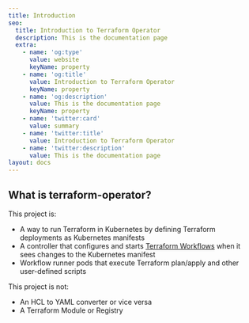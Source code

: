 ```yaml
---
title: Introduction
seo:
  title: Introduction to Terraform Operator
  description: This is the documentation page
  extra:
    - name: 'og:type'
      value: website
      keyName: property
    - name: 'og:title'
      value: Introduction to Terraform Operator
      keyName: property
    - name: 'og:description'
      value: This is the documentation page
      keyName: property
    - name: 'twitter:card'
      value: summary
    - name: 'twitter:title'
      value: Introduction to Terraform Operator
    - name: 'twitter:description'
      value: This is the documentation page
layout: docs
---
```


## What is terraform-operator?

This project is:

- A way to run Terraform in Kubernetes by defining Terraform deployments as Kubernetes manifests
- A controller that configures and starts [Terraform Workflows](#) when it sees changes to the Kubernetes manifest
- Workflow runner pods that execute Terraform plan/apply and other user-defined scripts

This project is not:

- An HCL to YAML converter or vice versa
- A Terraform Module or Registry